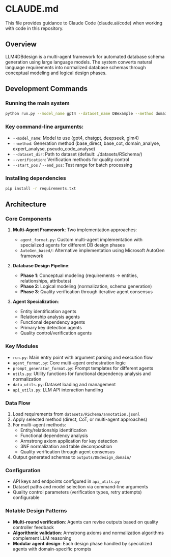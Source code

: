 # CLAUDE.md

This file provides guidance to Claude Code (claude.ai/code) when working with code in this repository.

## Overview

LLM4DBdesign is a multi-agent framework for automated database schema generation using large language models. The system converts natural language requirements into normalized database schemas through conceptual modeling and logical design phases.

## Development Commands

### Running the main system
```bash
python run.py --model_name gpt4 --dataset_name DBexample --method domain_analyse
```

### Key command-line arguments:
- `--model_name`: Model to use (gpt4, chatgpt, deepseek, glm4)
- `--method`: Generation method (base_direct, base_cot, domain_analyse, expert_analyse, pseudo_code_analyse)
- `--dataset_dir`: Path to dataset (default: ./datasets/RSchema/)
- `--verification`: Verification methods for quality control
- `--start_pos` / `--end_pos`: Test range for batch processing

### Installing dependencies
```bash
pip install -r requirements.txt
```

## Architecture

### Core Components

1. **Multi-Agent Framework**: Two implementation approaches:
   - `agent_format.py`: Custom multi-agent implementation with specialized agents for different DB design phases
   - `AutoGen_based/`: Alternative implementation using Microsoft AutoGen framework

2. **Database Design Pipeline**:
   - **Phase 1**: Conceptual modeling (requirements → entities, relationships, attributes)
   - **Phase 2**: Logical modeling (normalization, schema generation)
   - **Phase 3**: Quality verification through iterative agent consensus

3. **Agent Specialization**:
   - Entity identification agents
   - Relationship analysis agents  
   - Functional dependency agents
   - Primary key detection agents
   - Quality control/verification agents

### Key Modules

- `run.py`: Main entry point with argument parsing and execution flow
- `agent_format.py`: Core multi-agent orchestration logic
- `prompt_generator_format.py`: Prompt templates for different agents
- `utils.py`: Utility functions for functional dependency analysis and normalization
- `data_utils.py`: Dataset loading and management
- `api_utils.py`: LLM API interaction handling

### Data Flow

1. Load requirements from `datasets/RSchema/annotation.jsonl`
2. Apply selected method (direct, CoT, or multi-agent approaches)
3. For multi-agent methods:
   - Entity/relationship identification
   - Functional dependency analysis
   - Armstrong axiom application for key detection
   - 3NF normalization and table decomposition
   - Quality verification through agent consensus
4. Output generated schemas to `outputs/DBdesign_domain/`

### Configuration

- API keys and endpoints configured in `api_utils.py`
- Dataset paths and model selection via command-line arguments
- Quality control parameters (verification types, retry attempts) configurable

### Notable Design Patterns

- **Multi-round verification**: Agents can revise outputs based on quality controller feedback
- **Algorithmic validation**: Armstrong axioms and normalization algorithms complement LLM reasoning
- **Modular agent design**: Each design phase handled by specialized agents with domain-specific prompts